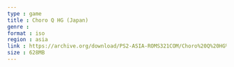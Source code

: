 ```yaml
---
type : game
title : Choro Q HG (Japan)
genre : 
format : iso
region : asia
link : https://archive.org/download/PS2-ASIA-ROMS321COM/Choro%20Q%20HG%20%28Japan%29.7z
size : 628MB
---
```

